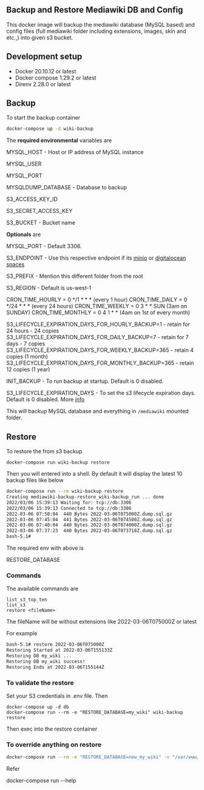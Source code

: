 Backup and Restore Mediawiki DB and Config
-------------------------------------------

This docker image will backup the mediawiki database (MySQL based) and config files (full mediawiki folder including extensions, images, skin and etc.,) into given s3 bucket.

## Development setup

* Docker 20.10.12 or latest
* Docker compose 1.29.2 or latest
* Direnv 2.28.0 or latest

## Backup

To start the backup container

```bash
docker-compose up -d wiki-backup
```

The **required environmental** variables are

MYSQL_HOST - Host or IP address of MySQL instance

MYSQL_USER

MYSQL_PORT

MYSQLDUMP_DATABASE - Database to backup

S3_ACCESS_KEY_ID

S3_SECRET_ACCESS_KEY

S3_BUCKET - Bucket name


**Optionals** are

MYSQL_PORT - Default 3306.

S3_ENDPOINT - Use this respective endpoint if its [minio](https://min.io/) or [digitalocean spaces](https://www.digitalocean.com/products/spaces)

S3_PREFIX - Mention this different folder from the root

S3_REGION - Default is us-west-1

CRON_TIME_HOURLY = 0 */1 * * * (every 1 hour)
CRON_TIME_DAILY = 0 */24 * * * (every 24 hours)
CRON_TIME_WEEKLY = 0 3 * * SUN (3am on SUNDAY)
CRON_TIME_MONTHLY = 0 4 1 * * (4am on 1st of every month)

S3_LIFECYCLE_EXPIRATION_DAYS_FOR_HOURLY_BACKUP=1 - retain for 24 hours - 24 copies 
S3_LIFECYCLE_EXPIRATION_DAYS_FOR_DAILY_BACKUP=7 - retain for 7 days - 7 copies 
S3_LIFECYCLE_EXPIRATION_DAYS_FOR_WEEKLY_BACKUP=365 - retain 4 copies (1 month)
S3_LIFECYCLE_EXPIRATION_DAYS_FOR_MONTHLY_BACKUP=365 - retain 12 copies (1 year)

INIT_BACKUP - To run backup at startup. Default is 0 disabled.

S3_LIFECYCLE_EXPIRATION_DAYS - To set the s3 lifecycle expiration days. Default is 0 disabled. More [info](https://docs.aws.amazon.com/cli/latest/reference/s3api/put-bucket-lifecycle.html)


This will backup MySQL database and everything in `/mediawiki` mounted folder.

## Restore

To restore the from s3 backup

```
docker-compose run wiki-backup restore
```

Then you will entered into a shell. By default it will display the latest 10 backup files like below

```bash
docker-compose run --rm wiki-backup restore
Creating mediawiki-backup-restore_wiki-backup_run ... done
2022/03/06 15:39:13 Waiting for: tcp://db:3306
2022/03/06 15:39:13 Connected to tcp://db:3306
2022-03-06 07:50:04  440 Bytes 2022-03-06T075000Z.dump.sql.gz
2022-03-06 07:45:04  441 Bytes 2022-03-06T074500Z.dump.sql.gz
2022-03-06 07:40:04  440 Bytes 2022-03-06T074000Z.dump.sql.gz
2022-03-06 07:37:23  440 Bytes 2022-03-06T073718Z.dump.sql.gz
bash-5.1#
```

The required env with above is

RESTORE_DATABASE

### Commands

The available commands are

```
list_s3_top_ten
list_s3
restore <fileName>
```

The fileName will be without extensions like 2022-03-06T075000Z or latest

For example

```bash
bash-5.1# restore 2022-03-06T075000Z
Restoring Started at 2022-03-06T155133Z
Restoring DB my_wiki ...
Restoring DB my_wiki success!
Restoring Ends at 2022-03-06T155144Z

```

### To validate the restore

Set your S3 credentials in .env file. Then

```
docker-compose up -d db
docker-compose run --rm -e "RESTORE_DATABASE=my_wiki" wiki-backup restore
```

Then exec into the restore container

### To override anything on restore

```bash
docker-compose run --rm -e "RESTORE_DATABASE=new_my_wiki" -v "/var/www/html:/mediawiki" wiki-backup restore
```

Refer

docker-compose run --help

